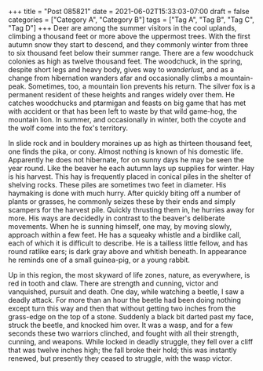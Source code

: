 +++
title = "Post 085821"
date = 2021-06-02T15:33:03-07:00
draft = false
categories = ["Category A", "Category B"]
tags = ["Tag A", "Tag B", "Tag C", "Tag D"]
+++
Deer are among the summer visitors in the cool uplands, climbing a thousand feet or more above the uppermost trees. With the first autumn snow they start to descend, and they commonly winter from three to six thousand feet below their summer range. There are a few woodchuck colonies as high as twelve thousand feet. The woodchuck, in the spring, despite short legs and heavy body, gives way to _wanderlust_, and as a change from hibernation wanders afar and occasionally climbs a mountain-peak. Sometimes, too, a mountain lion prevents his return. The silver fox is a permanent resident of these heights and ranges widely over them. He catches woodchucks and ptarmigan and feasts on big game that has met with accident or that has been left to waste by that wild game-hog, the mountain lion. In summer, and occasionally in winter, both the coyote and the wolf come into the fox's territory.

In slide rock and in bouldery moraines up as high as thirteen thousand feet, one finds the pika, or cony. Almost nothing is known of his domestic life. Apparently he does not hibernate, for on sunny days he may be seen the year round. Like the beaver he each autumn lays up supplies for winter. Hay is his harvest. This hay is frequently placed in conical piles in the shelter of shelving rocks. These piles are sometimes two feet in diameter. His haymaking is done with much hurry. After quickly biting off a number of plants or grasses, he commonly seizes these by their ends and simply scampers for the harvest pile. Quickly thrusting them in, he hurries away for more. His ways are decidedly in contrast to the beaver's deliberate movements. When he is sunning himself, one may, by moving slowly, approach within a few feet. He has a squeaky whistle and a birdlike call, each of which it is difficult to describe. He is a tailless little fellow, and has round ratlike ears; is dark gray above and whitish beneath. In appearance he reminds one of a small guinea-pig, or a young rabbit.

Up in this region, the most skyward of life zones, nature, as everywhere, is red in tooth and claw. There are strength and cunning, victor and vanquished, pursuit and death. One day, while watching a beetle, I saw a deadly attack. For more than an hour the beetle had been doing nothing except turn this way and then that without getting two inches from the grass-edge on the top of a stone. Suddenly a black bit darted past my face, struck the beetle, and knocked him over. It was a wasp, and for a few seconds these two warriors clinched, and fought with all their strength, cunning, and weapons. While locked in deadly struggle, they fell over a cliff that was twelve inches high; the fall broke their hold; this was instantly renewed, but presently they ceased to struggle, with the wasp victor.
